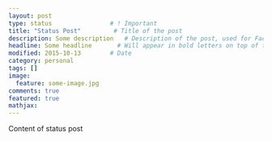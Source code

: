 ```yaml
---
layout: post
type: status                # ! Important
title: "Status Post"         # Title of the post
description: Some description   # Description of the post, used for Facebook Opengraph & Twitter
headline: Some headline       # Will appear in bold letters on top of the post
modified: 2015-10-13        # Date
category: personal
tags: []
image: 
  feature: some-image.jpg
comments: true
featured: true
mathjax:
---
```


Content of status post
